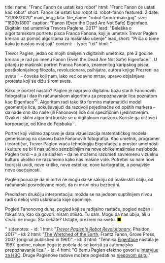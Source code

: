 title: 
    name: "Franc Fanon će ustati kao robot"
    html: "Franc Fanon će ustati kao robot"
    short: Fanon će ustati kao robot
id: robot-fanon
featured: 2
date: "21/08/2020"
main_img_data:
    file_name: "robot-fanon-main.jpg"
    size: "1800x1800"
    caption: "<span class='italic-style'>Fanon (Even the Dead Are Not Safe) Eigenface</span>. Digitalni rad umetnika Trevora Paglena, 2017"
lead: "Beleška o algoritamskom portretu pisca Franca Fanona, koji je umetnik Trevor Paglen kreirao uz pomoć algoritama za mašinsko učenje"
lead_short: "Priča o tome kako je nastao ovaj sajt"
content:
    - type: "txt"
      html: "<p>Trevor Paglen, jedan od mojih omiljenih digitalnih umetnika, pre 3 godine kreirao je rad po imenu <span class='italic-style'>Fanon (Even the Dead Are Not Safe) Eigenface</span><sup id='s1'>♤</sup>. U pitanju je mašinski portret Franca Fanona, znamenitog karipskog pisca, postkolonijalnog filozofa, revolucionara, psihijatra, autora knjige <span class='italic-style'>Prezreni na svetu</span><sup id='s2'>♢</sup> – čoveka koji nam, iako već odavno mrtav, upravo objašnjava proteste koji se dižu širom sveta.</p>
    <p>Kako je portret nastao? Paglen je napravio digitalnu bazu starih Fanonovih fotografija i dao ih računarskom algoritmu za prepoznavanje lica poznatom kao <span class='italic-style'>Eigenface</span><sup id='s3'>♡</sup>. Algoritam radi tako što formira matematički model geometrije lica, pokušavajući da razdvoji pojedinačne od opštih markera – da nađe ono što naše (ili Fanonovo) lice čini specifičnim i jedinstvenim. Ovakvi i slični algoritmi koriste se u digitalnom nadzoru. Koriste ga države i korporacije, od Kine do Fejsbuka<sup id='s4'>♧</sup>.</p>
    <p>Portret koji vidimo zapravo je data vizuelizacija matematičkog modela generisanog na osnovu baze Fanonovih fotografija. Kao umetnik, programer i teoretičar, Trevor Paglen vraća tehnologiju Eigenfacea u prostor umetnosti i kulture ne bi li nas učinio senzibilnijim na nove oblike mašinske neslobode. Paglen tvrdi – a ja se slažem – da ne možemo razumeti savremenu vizuelnu kulturu ukoliko ne razumemo kako nas mašine vide. Potrebni su nam novi teorijski uvidi, nove kritike, nove estetike, nove kartografije, a ponajviše <span class='italic-style'>nove osećajnosti</span>.</p> 
    <p>Paglen poručuje da ni mrtvi ne mogu da se sakriju od mašinskih očiju, od računarski posredovane moći, da ni mrtvi nisu bezbedni.</p> 
    <p>Predlažem drukčiju interpretaciju: možda se na jednom suptilnijem nivou radi o nekoj vrsti uskrsnuća koje opominje.</p>
    <p>Pogled Fanonovog duha, pogled koji se radijalno rastače, pogled nežan i fokusiran, kao da govori: nisam otišao. <span class='italic-style'>Tu</span> sam. Mogu da nas ubiju, ali u stvari ne mogu. Šta čekate? Ustajte, prezreni na svetu. <mark>&#9632;</mark></p>"
sidenotes:
    - id: 1
      html: "<a href='https://www.phaidon.com/agenda/art/articles/2018/may/30/trevor-paglen-s-robot-revolutionary/' target='_blank'><em>Trevor Paglen's Robot Revolutionary</em></a>, Phaidon, 2017"
    - id: 2
      html: "<a href='https://library.memoryoftheworld.org/#/book/ab44920b-46f0-4b94-963f-fcf76323fc7c' target='_blank'><span class='italic-style'>The Wretched of the Earth</span></a>, Frantz Fanon, Grove Press, 2007 (original published in 1961)"
    - id: 3
      html: "Tehnika <span class='italic-style'><a href='https://en.wikipedia.org/wiki/Eigenface' target='_blank'>Eigenface</a></span> nastala je 1987. godine, nakon čega je počela da se koristi za automatsko prepoznavanje lica.</span>"
    - id: 4
      html: "O čemu Paglen efektno govori u <a href='https://www.youtube.com/watch?v=HEI8cuGKiNk' target='_blank'>intervjuu za HBO</a>. Druge Paglenove radove možete pogledati na <a href='http://www.paglen.com/' target='_blank'>njegovom sajtu</a>."